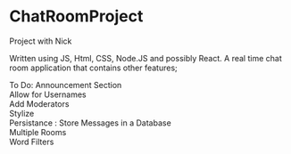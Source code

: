 # ChatRoomProject
Project with Nick 

Written using JS, Html, CSS, Node.JS and possibly React. A real time chat room application that contains other features;

To Do:
Announcement Section  
Allow for Usernames  
Add Moderators  
Stylize   
Persistance : Store Messages in a Database  
Multiple Rooms  
Word Filters  
